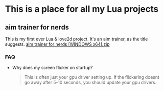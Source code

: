 # This is a place for all my Lua projects

## aim trainer for nerds
This is my first ever Lua & love2d project. It's an aim trainer, as the title suggests.
[aim trainer for nerds [WINDOWS x64].zip](https://github.com/AceCade/Lua/files/9022007/aim.trainer.for.nerds.WINDOWS.x64.zip)

### FAQ
- Why does my screen flicker on startup?
  > This is often just your gpu driver setting up. If the flickering doesnt go away after 5-10 seconds, you should update your gpu drivers.
